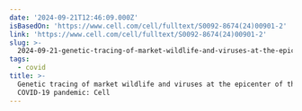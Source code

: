 ```yaml
---
date: '2024-09-21T12:46:09.000Z'
isBasedOn: 'https://www.cell.com/cell/fulltext/S0092-8674(24)00901-2'
link: 'https://www.cell.com/cell/fulltext/S0092-8674(24)00901-2'
slug: >-
  2024-09-21-genetic-tracing-of-market-wildlife-and-viruses-at-the-epicenter-of-the-covid-19-pandemic-cell
tags:
  - covid
title: >-
  Genetic tracing of market wildlife and viruses at the epicenter of the
  COVID-19 pandemic: Cell
---
```

 

